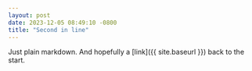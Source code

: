 ```yaml
---
layout: post
date: 2023-12-05 08:49:10 -0800
title: "Second in line"
---
```


Just plain markdown.
And hopefully a [link]({{ site.baseurl }}) back to the start.

